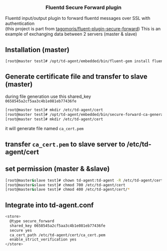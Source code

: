 <div align="center">
  <h3 align="center">Fluentd Secure Forward plugin</h3>
</div>

Fluentd input/output plugin to forward fluentd messages over SSL with authentication<br>
(this project is part from  [tagomoris/fluent-plugin-secure-forward](https://github.com/tagomoris/fluent-plugin-secure-forward))
This is an example of exchanging data between 2 servers (master & slave)

## Installation (master)
  ```sh
 [root@master test]# /opt/td-agent/embedded/bin/fluent-gem install fluent-plugin-secure-forward   
   ```
## Generate certificate file and transfer to slave<br> (master)
during file generation use this shared_key `0658545a2cf5aa3c4b1e081eb77436fe`
  ```sh
 [root@master test]# mkdir /etc/td-agent/cert
 [root@master test]# /opt/td-agent/embedded/bin/secure-forward-ca-generate /etc/td-agent/cert "0658545a2cf5aa3c4b1e081eb77436fe"
 [root@master test]# mkdir /etc/td-agent/cert
   ```  
 it will generate file named `ca_cert.pem`

## transfer `ca_cert.pem` to slave server to /etc/td-agent/cert

## set permission (master & &slave)
  ```sh
 [root@master&slave test]# chown td-agent:td-agent -R /etc/td-agent/cert
 [root@master&slave test]# chmod 700 /etc/td-agent/cert
 [root@master&slave test]# chmod 400 /etc/td-agent/cert/* 
   ```  
   
## Integrate into td-agent.conf
  ```sh
<store>
    @type secure_forward
    shared_key 0658545a2cf5aa3c4b1e081eb77436fe
    secure yes
    ca_cert_path /etc/td-agent/cert/ca_cert.pem
    enable_strict_verification yes
  </store>
   ```  
